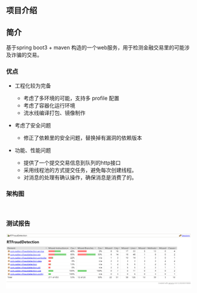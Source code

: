 ## 项目介绍

## 简介
基于spring boot3 + maven 构造的一个web服务，用于检测金融交易里的可能涉及诈骗的交易。

### 优点

- 工程化较为完备
  - 考虑了多环境的可能，支持多 profile 配置
  - 考虑了容器化运行环境
  - 流水线编译打包、镜像制作

- 考虑了安全问题  
  - 修正了依赖里的安全问题，替换掉有漏洞的依赖版本

- 功能、性能问题
  - 提供了一个提交交易信息到队列的http接口
  - 采用线程池的方式提交任务，避免每次创建线程。
  - 对消息的处理有确认操作，确保消息是消费了的。
 
### 架构图
![]()

### 测试报告
![测试报告](./image/jacoco_2024-11-19_00-35-29.png)
 
